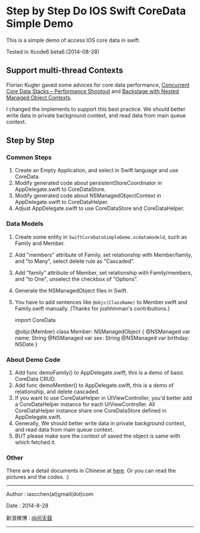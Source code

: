 # Step by Step Do IOS Swift CoreData Simple Demo #

This is a simple demo of access IOS core data in swift. 

Tested in Xcode6 beta6.(2014-08-28)

## Support multi-thread Contexts

Florian Kugler gaved some advices for core data performance, [Concurrent Core Data Stacks – Performance Shootout](http://floriankugler.com/blog/2013/4/29/concurrent-core-data-stack-performance-shootout) and [Backstage with Nested Managed Object Contexts](http://floriankugler.com/blog/2013/5/11/backstage-with-nested-managed-object-contexts). 

I changed the implements to support this best practice. We should better write data in private background context, and read data from main queue context.

## Step by Step

### Common Steps

1. Create an Empty Application, and select in Swift language and use CoreData.
2. Modify generated code about persistentStoreCoordinator in AppDelegate.swift to CoreDataStore.
3. Modify generated code about NSManagedObjectContext in AppDelegate.swift to CoreDataHelper.
4. Adjust AppDelegate.swift to use CoreDataStore and CoreDataHelper. 

### Data Models

1. Create some entity in `SwiftCoreDataSimpleDemo.xcdatamodeld`, such as Family and Member. 
2. Add "members" attribute of Family, set relationship with Member/family, and "to Many", select delete rule as "Cascaded".
3. Add "family" attribute of Member, set relationship with Family/members, and "to One", unselect the checkbox of "Options".
4. Generate the NSManagedObject files in Swift.
5. You have to add sentences like `@objc(ClassName)` to Member.swift and Family.swift manually.  (Thanks for joshhinman's contributions.)


    import CoreData
    
    @objc(Member)
    class Member: NSManagedObject {
        @NSManaged var name: String
        @NSManaged var sex: String
        @NSManaged var birthday: NSDate
    }

### About Demo Code

1. Add func demoFamily() to AppDelegate.swift, this is a demo of basic CoreData CRUD.
2. Add func demoMember() to AppDelegate.swift, this is a demo of relationship, and delete cascaded.
3. If you want to use CoreDataHelper in UIViewController, you'd better add a CoreDataHelper instance for each UIViewController. All CoreDataHelper instance share one CoreDataStore defined in AppDelegate.swift.
4. Generally, We should better write data in private background context, and read data from main queue context. 
5. BUT please make sure the context of saved the object is same with which fetched it.

### Other

There are a detail documents in Chinese at [here](https://github.com/iascchen/SwiftCoreDataSimpleDemo/blob/master/docs/swift_coredata_sample.md). 
Or you can read the pictures and the codes. :)

---

Author : iascchen(at)gmail(dot)com

Date : 2014-8-28

新浪微博 : [@问天鼓](http://www.weibo.com/iascchen)

---